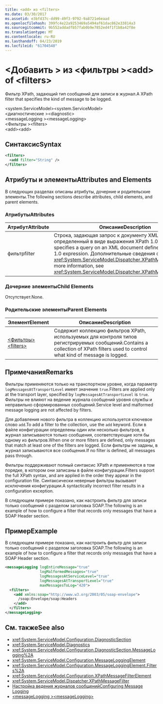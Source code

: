 ```yaml
---
title: <add> из <filters>
ms.date: 03/30/2017
ms.assetid: e3bf437c-dd99-49f3-9792-9a8721e6eaad
ms.openlocfilehash: 399fc4e22a9253469a5494af61dac862e33814a3
ms.sourcegitcommit: 9b552addadfb57fab0b9e7852ed4f1f1b8a42f8e
ms.translationtype: MT
ms.contentlocale: ru-RU
ms.lasthandoff: 04/23/2019
ms.locfileid: "61704548"
---
```

# <a name="add-of-filters"></a><span data-ttu-id="dc151-102">\<Добавить > из \<фильтры ></span><span class="sxs-lookup"><span data-stu-id="dc151-102">\<add> of \<filters></span></span>
<span data-ttu-id="dc151-103">Фильтр XPath, задающий тип сообщений для записи в журнал.</span><span class="sxs-lookup"><span data-stu-id="dc151-103">A XPath filter that specifies the kind of message to be logged.</span></span>  
  
 <span data-ttu-id="dc151-104">\<system.ServiceModel></span><span class="sxs-lookup"><span data-stu-id="dc151-104">\<system.ServiceModel></span></span>  
<span data-ttu-id="dc151-105">\<диагностические ></span><span class="sxs-lookup"><span data-stu-id="dc151-105">\<diagnostic></span></span>  
<span data-ttu-id="dc151-106">\<messageLogging ></span><span class="sxs-lookup"><span data-stu-id="dc151-106">\<messageLogging></span></span>  
<span data-ttu-id="dc151-107">\<Фильтры ></span><span class="sxs-lookup"><span data-stu-id="dc151-107">\<filters></span></span>  
<span data-ttu-id="dc151-108">\<add></span><span class="sxs-lookup"><span data-stu-id="dc151-108">\<add></span></span>  
  
## <a name="syntax"></a><span data-ttu-id="dc151-109">Синтаксис</span><span class="sxs-lookup"><span data-stu-id="dc151-109">Syntax</span></span>  
  
```xml  
<filters>
  <add filter="String" />
</filters>
```  
  
## <a name="attributes-and-elements"></a><span data-ttu-id="dc151-110">Атрибуты и элементы</span><span class="sxs-lookup"><span data-stu-id="dc151-110">Attributes and Elements</span></span>  
 <span data-ttu-id="dc151-111">В следующих разделах описаны атрибуты, дочерние и родительские элементы.</span><span class="sxs-lookup"><span data-stu-id="dc151-111">The following sections describe attributes, child elements, and parent elements.</span></span>  
  
### <a name="attributes"></a><span data-ttu-id="dc151-112">Атрибуты</span><span class="sxs-lookup"><span data-stu-id="dc151-112">Attributes</span></span>  
  
|<span data-ttu-id="dc151-113">Атрибут</span><span class="sxs-lookup"><span data-stu-id="dc151-113">Attribute</span></span>|<span data-ttu-id="dc151-114">Описание</span><span class="sxs-lookup"><span data-stu-id="dc151-114">Description</span></span>|  
|---------------|-----------------|  
|<span data-ttu-id="dc151-115">фильтр</span><span class="sxs-lookup"><span data-stu-id="dc151-115">filter</span></span>|<span data-ttu-id="dc151-116">Строка, задающая запрос к документу XML, определенный в виде выражения XPath 1.0.</span><span class="sxs-lookup"><span data-stu-id="dc151-116">A string that specifies a query on an XML document defined by an XPath 1.0 expression.</span></span> <span data-ttu-id="dc151-117">Дополнительные сведения см. в разделе <xref:System.ServiceModel.Dispatcher.XPathMessageFilter>.</span><span class="sxs-lookup"><span data-stu-id="dc151-117">For more information, see <xref:System.ServiceModel.Dispatcher.XPathMessageFilter>.</span></span>|  
  
### <a name="child-elements"></a><span data-ttu-id="dc151-118">Дочерние элементы</span><span class="sxs-lookup"><span data-stu-id="dc151-118">Child Elements</span></span>  
 <span data-ttu-id="dc151-119">Отсутствует.</span><span class="sxs-lookup"><span data-stu-id="dc151-119">None.</span></span>  
  
### <a name="parent-elements"></a><span data-ttu-id="dc151-120">Родительские элементы</span><span class="sxs-lookup"><span data-stu-id="dc151-120">Parent Elements</span></span>  
  
|<span data-ttu-id="dc151-121">Элемент</span><span class="sxs-lookup"><span data-stu-id="dc151-121">Element</span></span>|<span data-ttu-id="dc151-122">Описание</span><span class="sxs-lookup"><span data-stu-id="dc151-122">Description</span></span>|  
|-------------|-----------------|  
|[<span data-ttu-id="dc151-123">\<Фильтры></span><span class="sxs-lookup"><span data-stu-id="dc151-123">\<filters></span></span>](../../../../../docs/framework/configure-apps/file-schema/wcf/filters.md)|<span data-ttu-id="dc151-124">Содержит коллекцию фильтров XPath, используемых для контроля типов регистрируемых сообщений.</span><span class="sxs-lookup"><span data-stu-id="dc151-124">Contains a collection of XPath filters used to control what kind of message is logged.</span></span>|  
  
## <a name="remarks"></a><span data-ttu-id="dc151-125">Примечания</span><span class="sxs-lookup"><span data-stu-id="dc151-125">Remarks</span></span>  
 <span data-ttu-id="dc151-126">Фильтры применяются только на транспортном уровне, когда параметр `logMessagesAtTransportLevel` имеет значение `true`.</span><span class="sxs-lookup"><span data-stu-id="dc151-126">Filters are applied only at the transport layer, specified by `logMessagesAtTransportLevel` is `true`.</span></span> <span data-ttu-id="dc151-127">Фильтры не влияют на ведение журнала сообщений уровня службы и неправильно сформированных сообщений.</span><span class="sxs-lookup"><span data-stu-id="dc151-127">Service level and malformed message logging are not affected by filters.</span></span>  
  
 <span data-ttu-id="dc151-128">Для добавления нового фильтра в коллекцию используется ключевое слово `add`.</span><span class="sxs-lookup"><span data-stu-id="dc151-128">To add a filter to the collection, use the `add` keyword.</span></span> <span data-ttu-id="dc151-129">Если в файле конфигурации определены один или несколько фильтров, в журнал записываются только сообщения, соответствующие хотя бы одному из фильтров.</span><span class="sxs-lookup"><span data-stu-id="dc151-129">When one or more filters are defined, only messages that match at least one of the filters are logged.</span></span> <span data-ttu-id="dc151-130">Если фильтры не заданы, в журнал записываются все сообщения.</span><span class="sxs-lookup"><span data-stu-id="dc151-130">If no filter is defined, all messages pass through.</span></span>  
  
 <span data-ttu-id="dc151-131">Фильтры поддерживают полный синтаксис XPath и применяются в том порядке, в котором они записаны в файле конфигурации.</span><span class="sxs-lookup"><span data-stu-id="dc151-131">Filters support the full XPath syntax, and are applied in the order they appear in the configuration file.</span></span> <span data-ttu-id="dc151-132">Синтаксически неверные фильтры вызывают исключения конфигурации.</span><span class="sxs-lookup"><span data-stu-id="dc151-132">A syntactically incorrect filter results in a configuration exception.</span></span>  
  
 <span data-ttu-id="dc151-133">В следующем примере показано, как настроить фильтр для записи только сообщений с разделом заголовка SOAP.</span><span class="sxs-lookup"><span data-stu-id="dc151-133">The following is an example of how to configure a filter that records only messages that have a SOAP Header section.</span></span>  
  
## <a name="example"></a><span data-ttu-id="dc151-134">Пример</span><span class="sxs-lookup"><span data-stu-id="dc151-134">Example</span></span>  
 <span data-ttu-id="dc151-135">В следующем примере показано, как настроить фильтр для записи только сообщений с разделом заголовка SOAP.</span><span class="sxs-lookup"><span data-stu-id="dc151-135">The following is an example of how to configure a filter that records only messages that have a SOAP Header section.</span></span>  
  
```xml  
<messageLogging logEntireMessage="true"
                logMalformedMessages="true"
                logMessagesAtServiceLevel="true"
                logMessagesAtTransportLevel="true"
                maxMessagesToLog="420">
  <filters>
    <add xmlns:soap="http://www.w3.org/2003/05/soap-envelope">
      /soap:Envelope/soap:Headers
    </add>
  </filters>
</messageLogging>
```  
  
## <a name="see-also"></a><span data-ttu-id="dc151-136">См. также</span><span class="sxs-lookup"><span data-stu-id="dc151-136">See also</span></span>

- <xref:System.ServiceModel.Configuration.DiagnosticSection>
- <xref:System.ServiceModel.Diagnostics>
- <xref:System.ServiceModel.Configuration.DiagnosticSection.MessageLogging%2A>
- <xref:System.ServiceModel.Configuration.MessageLoggingElement>
- <xref:System.ServiceModel.Configuration.MessageLoggingElement.Filters%2A>
- <xref:System.ServiceModel.Configuration.XPathMessageFilterElement>
- <xref:System.ServiceModel.Dispatcher.XPathMessageFilter>
- [<span data-ttu-id="dc151-137">Настройка ведения журналов сообщений</span><span class="sxs-lookup"><span data-stu-id="dc151-137">Configuring Message Logging</span></span>](../../../../../docs/framework/wcf/diagnostics/configuring-message-logging.md)
- [<span data-ttu-id="dc151-138">\<messageLogging ></span><span class="sxs-lookup"><span data-stu-id="dc151-138">\<messageLogging></span></span>](../../../../../docs/framework/configure-apps/file-schema/wcf/messagelogging.md)
